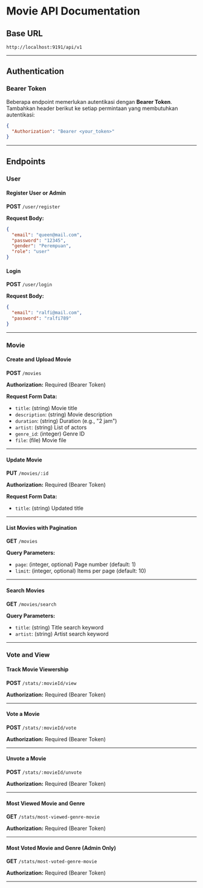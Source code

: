 # Movie API Documentation

## Base URL
`http://localhost:9191/api/v1`

---

## Authentication

### Bearer Token
Beberapa endpoint memerlukan autentikasi dengan **Bearer Token**. Tambahkan header berikut ke setiap permintaan yang membutuhkan autentikasi:
```json
{
  "Authorization": "Bearer <your_token>"
}
```

---

## Endpoints

### **User**

#### Register User or Admin
**POST** `/user/register`

**Request Body:**
```json
{
  "email": "queen@mail.com",
  "password": "12345",
  "gender": "Perempuan",
  "role": "user"
}
```

#### Login
**POST** `/user/login`

**Request Body:**
```json
{
  "email": "ralfi@mail.com",
  "password": "ralfi789"
}
```

---

### **Movie**

#### Create and Upload Movie
**POST** `/movies`

**Authorization:** Required (Bearer Token)

**Request Form Data:**
- `title`: (string) Movie title
- `description`: (string) Movie description
- `duration`: (string) Duration (e.g., "2 jam")
- `artist`: (string) List of actors
- `genre_id`: (integer) Genre ID
- `file`: (file) Movie file

---

#### Update Movie
**PUT** `/movies/:id`

**Authorization:** Required (Bearer Token)

**Request Form Data:**
- `title`: (string) Updated title

---

#### List Movies with Pagination
**GET** `/movies`

**Query Parameters:**
- `page`: (integer, optional) Page number (default: 1)
- `limit`: (integer, optional) Items per page (default: 10)

---

#### Search Movies
**GET** `/movies/search`

**Query Parameters:**
- `title`: (string) Title search keyword
- `artist`: (string) Artist search keyword

---

### **Vote and View**

#### Track Movie Viewership
**POST** `/stats/:movieId/view`

**Authorization:** Required (Bearer Token)

---

#### Vote a Movie
**POST** `/stats/:movieId/vote`

**Authorization:** Required (Bearer Token)

---

#### Unvote a Movie
**POST** `/stats/:movieId/unvote`

**Authorization:** Required (Bearer Token)

---

#### Most Viewed Movie and Genre
**GET** `/stats/most-viewed-genre-movie`

**Authorization:** Required (Bearer Token)

---

#### Most Voted Movie and Genre (Admin Only)
**GET** `/stats/most-voted-genre-movie`

**Authorization:** Required (Bearer Token)

---
```

